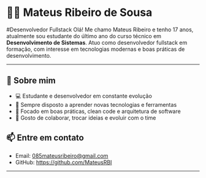 # 👨‍💻 Mateus Ribeiro de Sousa

#Desenvolvedor Fullstack
Olá! Me chamo Mateus Ribeiro e tenho 17 anos, atualmente sou estudante do último ano do curso técnico em **Desenvolvimento de Sistemas**. Atuo como desenvolvedor fullstack em formação, com interesse em tecnologias modernas e boas práticas de desenvolvimento.

---

## 🚀 Sobre mim

- 💻 Estudante e desenvolvedor em constante evolução
- 🔄 Sempre disposto a aprender novas tecnologias e ferramentas
- 🧠 Focado em boas práticas, clean code e arquitetura de software
- 🤝 Gosto de colaborar, trocar ideias e evoluir com o time

## 📫 Entre em contato

- Email: 085mateusribeiro@gmail.com 
- GitHub: https://github.com/MateusRBI

---

